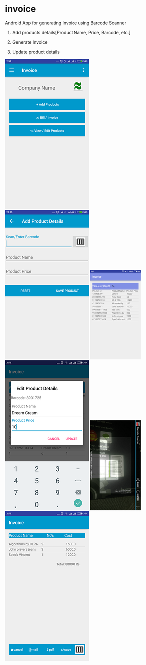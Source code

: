 # invoice
Android App for generating Invoice using Barcode Scanner

1. Add products details[Product Name, Price, Barcode, etc.]

2. Generate Invoice

3. Update product details

![Alt text](/app_img/home_activity.png?raw=true "Home Screen")
![Alt text](/app_img/Add_product_details.png?raw=true "Add Product Details")
![Alt text](/app_img/Screenshot_2017-01-08-02-42-02-934_com.example.cypher.invoice.png?raw=true "View Products")
![Alt text](/app_img/Edit_product_Details.png?raw=true "Edit Product Details")
![Alt text](/app_img/Screenshot_2017-01-08-02-36-11-894_com.google.zxing.client.android.png?raw=true "Using zxing to scan barcode")
![Alt text](/app_img/Generated_Invoice.png?raw=true "Generated Invoice")
